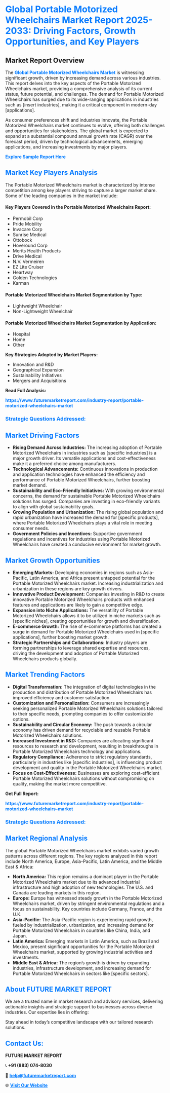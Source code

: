 <h1 style="color: #007BFF;">Global Portable Motorized Wheelchairs Market Report 2025-2033: Driving Factors, Growth Opportunities, and Key Players</h1>

<section id="overview">
<h2>Market Report Overview</h2>
<p>The <a href="https://www.futuremarketreport.com/industry-report/portable-motorized-wheelchairs-market" style="color: #007BFF; text-decoration: none;"><strong>Global Portable Motorized Wheelchairs Market</strong></a> is witnessing significant growth, driven by increasing demand across various industries. This report delves into the key aspects of the Portable Motorized Wheelchairs market, providing a comprehensive analysis of its current status, future potential, and challenges. The demand for Portable Motorized Wheelchairs has surged due to its wide-ranging applications in industries such as [insert industries], making it a critical component in modern-day [applications].</p>
<p>As consumer preferences shift and industries innovate, the Portable Motorized Wheelchairs market continues to evolve, offering both challenges and opportunities for stakeholders. The global market is expected to expand at a substantial compound annual growth rate (CAGR) over the forecast period, driven by technological advancements, emerging applications, and increasing investments by major players.</p>
</section>

<section id="overview">
<p><a href="https://www.futuremarketreport.com/request-sample/reportId=62761" style="color: #007BFF; text-decoration: none;"><strong>Explore Sample Report Here</strong></a></p>
</section>

<section id="key-players">
<h2 style="color: #007BFF;">Market Key Players Analysis</h2>
<p>The Portable Motorized Wheelchairs market is characterized by intense competition among key players striving to capture a larger market share. Some of the leading companies in the market include:</p>
<h4>Key Players Covered in the Portable Motorized Wheelchairs Report:</h4>
<ul><li>Permobil Corp</li><li>Pride Mobility</li><li>Invacare Corp</li><li>Sunrise Medical</li><li>Ottobock</li><li>Hoveround Corp</li><li>Merits Health Products</li><li>Drive Medical</li><li>N.V. Vermeiren</li><li>EZ Lite Cruiser</li><li>Heartway</li><li>Golden Technologies</li><li>Karman</li></ul>
<h4>Portable Motorized Wheelchairs Market Segmentation by Type:</h4>
<ul><li>Lightweight Wheelchair</li><li>Non-Lightweight Wheelchair</li></ul>

<h4>Portable Motorized Wheelchairs Market Segmentation by Application:</h4>
<ul><li>Hospital</li><li>Home</li><li>Other</li></ul>
<p><strong>Key Strategies Adopted by Market Players:</strong></p>
<ul>
<li>Innovation and R&D</li>
<li>Geographical Expansion</li>
<li>Sustainability Initiatives</li>
<li>Mergers and Acquisitions</li>
</ul>
</section>

<section>
<p><strong>Read Full Analysis: </strong></p><a href="https://www.futuremarketreport.com/industry-report/portable-motorized-wheelchairs-market" style="color: #007BFF; text-decoration: none;"><strong>https://www.futuremarketreport.com/industry-report/portable-motorized-wheelchairs-market</strong></a>
<h3 style="color: #007BFF;">Strategic Questions Addressed:</h3>
</section>

<section id="driving-factors">
<h2 style="color: #007BFF;">Market Driving Factors</h2>
<ul>
<li><strong>Rising Demand Across Industries:</strong> The increasing adoption of Portable Motorized Wheelchairs in industries such as [specific industries] is a major growth driver. Its versatile applications and cost-effectiveness make it a preferred choice among manufacturers.</li>
<li><strong>Technological Advancements:</strong> Continuous innovations in production and application technologies have enhanced the efficiency and performance of Portable Motorized Wheelchairs, further boosting market demand.</li>
<li><strong>Sustainability and Eco-Friendly Initiatives:</strong> With growing environmental concerns, the demand for sustainable Portable Motorized Wheelchairs solutions has surged. Companies are investing in eco-friendly variants to align with global sustainability goals.</li>
<li><strong>Growing Population and Urbanization:</strong> The rising global population and rapid urbanization have increased the demand for [specific products], where Portable Motorized Wheelchairs plays a vital role in meeting consumer needs.</li>
<li><strong>Government Policies and Incentives:</strong> Supportive government regulations and incentives for industries using Portable Motorized Wheelchairs have created a conducive environment for market growth.</li>
</ul>
</section>

<section id="growth-opportunities">
<h2 style="color: #007BFF;">Market Growth Opportunities</h2>
<ul>
<li><strong>Emerging Markets:</strong> Developing economies in regions such as Asia-Pacific, Latin America, and Africa present untapped potential for the Portable Motorized Wheelchairs market. Increasing industrialization and urbanization in these regions are key growth drivers.</li>
<li><strong>Innovative Product Development:</strong> Companies investing in R&D to create innovative Portable Motorized Wheelchairs products with enhanced features and applications are likely to gain a competitive edge.</li>
<li><strong>Expansion into Niche Applications:</strong> The versatility of Portable Motorized Wheelchairs allows it to be utilized in niche markets such as [specific niches], creating opportunities for growth and diversification.</li>
<li><strong>E-commerce Growth:</strong> The rise of e-commerce platforms has created a surge in demand for Portable Motorized Wheelchairs used in [specific applications], further boosting market growth.</li>
<li><strong>Strategic Partnerships and Collaborations:</strong> Industry players are forming partnerships to leverage shared expertise and resources, driving the development and adoption of Portable Motorized Wheelchairs products globally.</li>
</ul>
</section>

<section id="trending-factors">
<h2 style="color: #007BFF;">Market Trending Factors</h2>
<ul>
<li><strong>Digital Transformation:</strong> The integration of digital technologies in the production and distribution of Portable Motorized Wheelchairs has improved efficiency and customer satisfaction.</li>
<li><strong>Customization and Personalization:</strong> Consumers are increasingly seeking personalized Portable Motorized Wheelchairs solutions tailored to their specific needs, prompting companies to offer customizable options.</li>
<li><strong>Sustainability and Circular Economy:</strong> The push towards a circular economy has driven demand for recyclable and reusable Portable Motorized Wheelchairs solutions.</li>
<li><strong>Increased Investment in R&D:</strong> Companies are allocating significant resources to research and development, resulting in breakthroughs in Portable Motorized Wheelchairs technology and applications.</li>
<li><strong>Regulatory Compliance:</strong> Adherence to strict regulatory standards, particularly in industries like [specific industries], is influencing product development and quality in the Portable Motorized Wheelchairs market.</li>
<li><strong>Focus on Cost-Effectiveness:</strong> Businesses are exploring cost-efficient Portable Motorized Wheelchairs solutions without compromising on quality, making the market more competitive.</li>
</ul>
</section>

<section>
<p><strong>Get Full Report: </strong></p><a href="https://www.futuremarketreport.com/industry-report/portable-motorized-wheelchairs-market" style="color: #007BFF; text-decoration: none;"><strong>https://www.futuremarketreport.com/industry-report/portable-motorized-wheelchairs-market</strong></a>
<h3 style="color: #007BFF;">Strategic Questions Addressed:</h3>
</section>


<section id="regional-analysis">
<h2 style="color: #007BFF;">Market Regional Analysis</h2>
<p>The global Portable Motorized Wheelchairs market exhibits varied growth patterns across different regions. The key regions analyzed in this report include North America, Europe, Asia-Pacific, Latin America, and the Middle East & Africa:</p>
<ul>
<li><strong>North America:</strong> This region remains a dominant player in the Portable Motorized Wheelchairs market due to its advanced industrial infrastructure and high adoption of new technologies. The U.S. and Canada are leading markets in this region.</li>
<li><strong>Europe:</strong> Europe has witnessed steady growth in the Portable Motorized Wheelchairs market, driven by stringent environmental regulations and a focus on sustainability. Key countries include Germany, France, and the U.K.</li>
<li><strong>Asia-Pacific:</strong> The Asia-Pacific region is experiencing rapid growth, fueled by industrialization, urbanization, and increasing demand for Portable Motorized Wheelchairs in countries like China, India, and Japan.</li>
<li><strong>Latin America:</strong> Emerging markets in Latin America, such as Brazil and Mexico, present significant opportunities for the Portable Motorized Wheelchairs market, supported by growing industrial activities and investments.</li>
<li><strong>Middle East & Africa:</strong> The region’s growth is driven by expanding industries, infrastructure development, and increasing demand for Portable Motorized Wheelchairs in sectors like [specific sectors].</li>
</ul>
</section>

<footer>
<h2 style="color: #007BFF;">About FUTURE MARKET REPORT</h2>
<p>We are a trusted name in market research and advisory services, delivering actionable insights and strategic support to businesses across diverse industries. Our expertise lies in offering:</p>

<p>Stay ahead in today’s competitive landscape with our tailored research solutions.</p>

<h2 style="color: #007BFF;">Contact Us:</h2>
<p><strong>FUTURE MARKET REPORT</strong></p>
<p>📞 <strong>+91 (883) 074-8030</strong></p>
<p>📧 <strong><a href="mailto:help@futuremarketreport.com" style="color: #007BFF;">help@futuremarketreport.com</a></strong></p>
<p>🌐 <strong><a href="https://www.futuremarketreport.com/" style="color: #007BFF;">Visit Our Website</a></strong></p>
</footer>